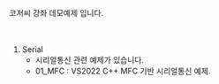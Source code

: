 코저씨 강좌 데모예제 입니다.</br>  
</br>
1. Serial</br>   
   - 시리얼통신 관련 예제가 있습니다.</br>  
   - 01_MFC : VS2022 C++ MFC 기반 시리얼통신 예제.</br>
 
